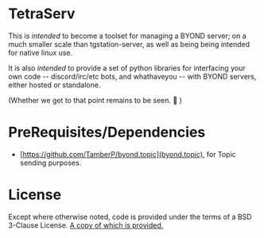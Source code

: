 # TetraServ

This is *intended* to become a toolset for managing a BYOND server; on a
much smaller scale than tgstation-server, as well as being being
intended for native linux use.

It is also *intended* to provide a set of python libraries for
interfacing your own code -- discord/irc/etc bots, and whathaveyou --
with BYOND servers, either hosted or standalone.

(Whether we get to that point remains to be seen. :shrug: )

# PreRequisites/Dependencies

- [https://github.com/TamberP/byond.topic](byond.topic), for Topic sending purposes.

# License

Except where otherwise noted, code is provided under the terms of a
BSD 3-Clause License. [A copy of which is provided.](LICENSE)

